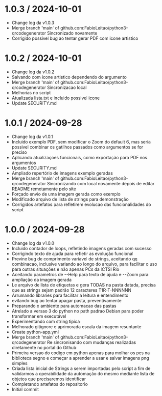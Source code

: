 
1.0.3 / 2024-10-01
==================

  * Change log da v1.0.3
  * Merge branch 'main' of github.com:FabioLeitao/python3-qrcodegenerator Sincronizado novamente
  * Corrigido possivel bug ao tentar gerar PDF com icone artistico

1.0.2 / 2024-10-01
==================

  * Change log da v1.0.2
  * Salvando com icone artistico dependendo do argumento
  * Merge branch 'main' of github.com:FabioLeitao/python3-qrcodegenerator Sincronizacao local
  * Melhorias no script
  * Atualizada lista.txt e incluido possivel icone
  * Update SECURITY.md


1.0.1 / 2024-09-28
==================

  * Change log da v1.0.1
  * Incluido exemplo PDF, sem modificar o Zoom do default 6, mas seria possivel combinar os gatilhos passados como argumentos se for preciso
  * Aplicando atualizaçoes funcionais, como exportação para PDF nos argumentos
  * Update SECURITY.md
  * Ampliado repertório de imagens exemplo geradas
  * Merge branch 'main' of github.com:FabioLeitao/python3-qrcodegenerator Sincronizando com local novamente depois de editar README remotamente pelo site
  * Forçado envio de uma imagem gerada como exemplo
  * Modificado arquivo de lista de strings para demonstração
  * Corrigidos artefatos para refletirem evolucao das funcionalidades do script

1.0.0 / 2024-09-28
==================

  * Change log da v1.0.0
  * Incluido contador de loops, refletindo imagens geradas com sucesso
  * Corrigindo texto de ajuda para refletir as evolução funcional
  * Previne bug de comprimento variavel de strings, aceitando qq combinacao, inclusive variando ao longo do arquivo, para facilitar o uso para outras situações e não apenas PCs da ICTSI Rio
  * Aceitando parametros de --Help para texto de ajuda e --Zoom para ampliação da imagem gerada
  * Le arquivo de lista de etiquetas e gera TODAS na pasta datada, precisa que as strings sejam padrão 12 caracteres T1R-T-NNNNNN
  * Arrumando libraries para facilitar a leitura e entendimento
  * evitando bug ao tentar apagar pasta, preventivamente
  * Preparando o ambiente para automacao das pastas
  * Atrelado a versao 3 do python no path padrao Debian para poder transformar em executável
  * Experimentando com string tipica
  * Melhorado gitignore e aprimorada escala da imagem resuntante
  * Create python-app.yml
  * Merge branch 'main' of github.com:FabioLeitao/python3-qrcodegenerator Re sincronisando com mudanças realizadas diretamente no portal do Github
  * Primeira versao do codigo em python apenas para molhar os pes na biblioteca segno e começar a aprender a usar e salvar imagens png simples
  * Criada lista inicial de Strings a serem importadas pelo script a fim de validarmos a operabilidade da automação do mesmo mediante lista de objetos que precisaremos identificar
  * Completando artefatos do repositorio
  * Initial commit
